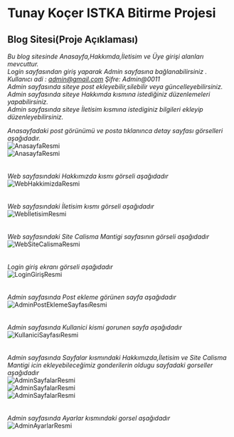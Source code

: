 # Tunay Koçer ISTKA Bitirme Projesi 

## Blog Sitesi(Proje Açıklaması) <br/>
*Bu blog sitesinde Anasayfa,Hakkımda,İletisim ve Üye girişi alanları mevcuttur.* <br/>
*Login sayfasından giriş yaparak Admin sayfasına bağlanabilirsiniz . Kullanıcı adi : admin@gmail.com   Şifre: Admin@0011*  <br/>
*Admin sayfasında siteye post ekleyebilir,silebilir veya güncelleyebilirsiniz.* <br/>
*Admin sayfasında siteye Hakkımda kısmına istediğiniz düzenlemeleri yapabilirsiniz.* <br/>
*Admin sayfasında siteye İletisim kısmına istediginiz bilgileri ekleyip düzenleyebilirsiniz.* <br/>

*Anasayfadaki post görünümü ve posta tıklanınca detay sayfası görselleri aşağıdadır.* <br/>
![AnasayfaResmi](https://github.com/tunaykocer/TunayKocer_BitirmeProjesi-ISTKA-/blob/master/tunayy/screenshot/ss2.jpeg) <br/>
![AnasayfaResmi](https://github.com/tunaykocer/TunayKocer_BitirmeProjesi-ISTKA-/blob/master/tunayy/screenshot/ss3.jpeg)<br/>
<br/>
<br/>
*Web sayfasındaki Hakkımızda kısmı görseli aşağıdadır* <br/>
![WebHakkimizdaResmi](https://github.com/tunaykocer/TunayKocer_BitirmeProjesi-ISTKA-/blob/master/tunayy/screenshot/hk1.PNG) <br/>
<br/>
<br/>
*Web sayfasındaki İletisim kısmı görseli aşağıdadır* <br/>
![WebİletisimResmi](https://github.com/tunaykocer/TunayKocer_BitirmeProjesi-ISTKA-/blob/master/tunayy/screenshot/iletisim.PNG) <br/>
<br/>
<br/>
*Web sayfasındaki Site Calisma Mantigi sayfasının görseli aşağıdadır* <br/>
![WebSiteCalismaResmi](https://github.com/tunaykocer/TunayKocer_BitirmeProjesi-ISTKA-/blob/master/tunayy/screenshot/sitekural.PNG) <br/>
<br/>
<br/>
*Login giriş ekranı görseli aşağıdadır* <br/>
![LoginGirişResmi](https://github.com/tunaykocer/TunayKocer_BitirmeProjesi-ISTKA-/blob/master/tunayy/screenshot/login.PNG) <br/>
<br/>
<br/>
*Admin sayfasında Post ekleme görünen sayfa aşağıdadır* <br/>
![AdminPostEklemeSayfasıResmi](https://github.com/tunaykocer/TunayKocer_BitirmeProjesi-ISTKA-/blob/master/tunayy/screenshot/ss1.jpeg)<br/>
<br/>
<br/>
*Admin sayfasında Kullanici kismi gorunen sayfa aşağıdadır* <br/>
![KullaniciSayfasıResmi](https://github.com/tunaykocer/TunayKocer_BitirmeProjesi-ISTKA-/blob/master/tunayy/screenshot/adminkullanici.PNG) <br/>
<br/>
<br/>
*Admin sayfasında Sayfalar kısmındaki Hakkımızda,İletisim ve Site Calisma Mantigi icin ekleyebileceğimiz gonderilerin oldugu sayfadaki gorseller aşağıdadır* <br/>
![AdminSayfalarResmi](https://github.com/tunaykocer/TunayKocer_BitirmeProjesi-ISTKA-/blob/master/tunayy/screenshot/adminhakkinda.PNG) <br/>
![AdminSayfalarResmi](https://github.com/tunaykocer/TunayKocer_BitirmeProjesi-ISTKA-/blob/master/tunayy/screenshot/adminiletisim.PNG) <br/>
![AdminSayfalarResmi](https://github.com/tunaykocer/TunayKocer_BitirmeProjesi-ISTKA-/blob/master/tunayy/screenshot/adminsite.PNG) <br/>
<br/>
<br/>
*Admin sayfasında Ayarlar kısmındaki gorsel aşağıdadır* <br/>
![AdminAyarlarResmi](https://github.com/tunaykocer/TunayKocer_BitirmeProjesi-ISTKA-/blob/master/tunayy/screenshot/adminayarlar.PNG)
